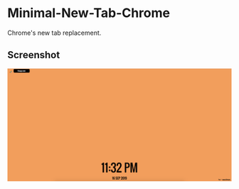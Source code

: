 # Minimal-New-Tab-Chrome
Chrome's new tab replacement. 

## Screenshot  

![alt text](https://github.com/raevilman/Minimal-New-Tab-Chrome/raw/master/screenshots/Screenshot3.png "Minimal New Tab Chrome")

